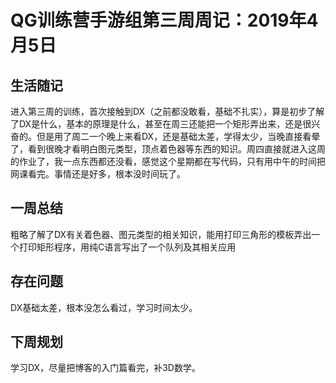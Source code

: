 # QG训练营手游组第三周周记：2019年4月5日

## 生活随记
进入第三周的训练，首次接触到DX（之前都没敢看，基础不扎实），算是初步了解了DX是什么，基本的原理是什么，甚至在周三还能把一个矩形弄出来，还是很兴奋的。但是用了周二一个晚上来看DX，还是基础太差，学得太少，当晚直接看晕了，看到很晚才看明白图元类型，顶点着色器等东西的知识。周四直接就进入这周的作业了，我一点东西都还没看，感觉这个星期都在写代码，只有用中午的时间把网课看完。事情还是好多，根本没时间玩了。


## 一周总结

粗略了解了DX有关着色器、图元类型的相关知识，能用打印三角形的模板弄出一个打印矩形程序，用纯C语言写出了一个队列及其相关应用

## 存在问题

DX基础太差，根本没怎么看过，学习时间太少。

## 下周规划

学习DX，尽量把博客的入门篇看完，补3D数学。

